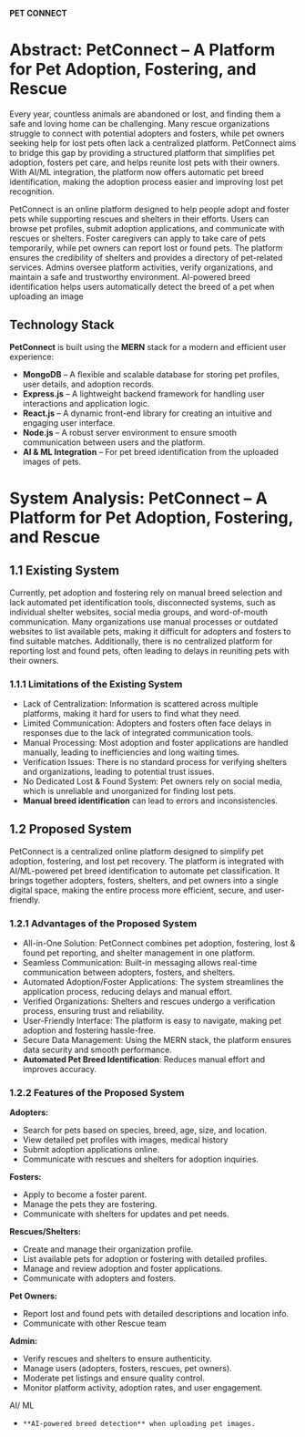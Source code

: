 **PET CONNECT**

# **Abstract: PetConnect – A Platform for Pet Adoption, Fostering, and Rescue**

Every year, countless animals are abandoned or lost, and finding them a safe and loving home can be challenging. Many rescue organizations struggle to connect with potential adopters and fosters, while pet owners seeking help for lost pets often lack a centralized platform. PetConnect aims to bridge this gap by providing a structured platform that simplifies pet adoption, fosters pet care, and helps reunite lost pets with their owners. With AI/ML integration, the platform now offers automatic pet breed identification, making the adoption process easier and improving lost pet recognition.

PetConnect is an online platform designed to help people adopt and foster pets while supporting rescues and shelters in their efforts. Users can browse pet profiles, submit adoption applications, and communicate with rescues or shelters. Foster caregivers can apply to take care of pets temporarily, while pet owners can report lost or found pets. The platform ensures the credibility of shelters and provides a directory of pet-related services. Admins oversee platform activities, verify organizations, and maintain a safe and trustworthy environment. AI-powered breed identification helps users automatically detect the breed of a pet when uploading an image

## Technology Stack

**PetConnect** is built using the **MERN** stack for a modern and efficient user experience:

* **MongoDB** – A flexible and scalable database for storing pet profiles, user details, and adoption records.  
* **Express.js** – A lightweight backend framework for handling user interactions and application logic.  
* **React.js** – A dynamic front-end library for creating an intuitive and engaging user interface.  
* **Node.js** – A robust server environment to ensure smooth communication between users and the platform.  
* **AI & ML Integration** – For pet breed identification from the uploaded images of pets.


# **System Analysis: PetConnect – A Platform for Pet Adoption, Fostering, and Rescue**

## **1.1 Existing System**

Currently, pet adoption and fostering rely on manual breed selection and lack automated pet identification tools, disconnected systems, such as individual shelter websites, social media groups, and word-of-mouth communication. Many organizations use manual processes or outdated websites to list available pets, making it difficult for adopters and fosters to find suitable matches. Additionally, there is no centralized platform for reporting lost and found pets, often leading to delays in reuniting pets with their owners.

### **1.1.1 Limitations of the Existing System**

* Lack of Centralization: Information is scattered across multiple platforms, making it hard for users to find what they need.  
* Limited Communication: Adopters and fosters often face delays in responses due to the lack of integrated communication tools.  
* Manual Processing: Most adoption and foster applications are handled manually, leading to inefficiencies and long waiting times.  
* Verification Issues: There is no standard process for verifying shelters and organizations, leading to potential trust issues.  
* No Dedicated Lost & Found System: Pet owners rely on social media, which is unreliable and unorganized for finding lost pets.  
* **Manual breed identification** can lead to errors and inconsistencies.

## **1.2 Proposed System**

PetConnect is a centralized online platform designed to simplify pet adoption, fostering, and lost pet recovery. The platform is integrated with AI/ML-powered pet breed identification to automate pet classification. It brings together adopters, fosters, shelters, and pet owners into a single digital space, making the entire process more efficient, secure, and user-friendly.

### **1.2.1 Advantages of the Proposed System**

* All-in-One Solution: PetConnect combines pet adoption, fostering, lost & found pet reporting, and shelter management in one platform.  
* Seamless Communication: Built-in messaging allows real-time communication between adopters, fosters, and shelters.  
* Automated Adoption/Foster Applications: The system streamlines the application process, reducing delays and manual effort.  
* Verified Organizations: Shelters and rescues undergo a verification process, ensuring trust and reliability.  
* User-Friendly Interface: The platform is easy to navigate, making pet adoption and fostering hassle-free.  
* Secure Data Management: Using the MERN stack, the platform ensures data security and smooth performance.  
* **Automated Pet Breed Identification**: Reduces manual effort and improves accuracy.

### **1.2.2 Features of the Proposed System**

 **Adopters:**

* Search for pets based on species, breed, age, size, and location.  
* View detailed pet profiles with images, medical history  
* Submit adoption applications online.  
* Communicate with rescues and shelters for adoption inquiries.

**Fosters:**

* Apply to become a foster parent.  
* Manage the pets they are fostering.  
* Communicate with shelters for updates and pet needs.

**Rescues/Shelters:**

* Create and manage their organization profile.  
* List available pets for adoption or fostering with detailed profiles.  
* Manage and review adoption and foster applications.  
* Communicate with adopters and fosters.

**Pet Owners:**

* Report lost and found pets with detailed descriptions and location info.  
* Communicate with other Rescue team

**Admin:**

* Verify rescues and shelters to ensure authenticity.  
* Manage users (adopters, fosters, rescues, pet owners).  
* Moderate pet listings and ensure quality control.  
* Monitor platform activity, adoption rates, and user engagement.

AI/ ML

*     **AI-powered breed detection** when uploading pet images.